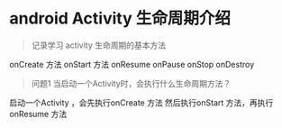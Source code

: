 # android Activity 生命周期介绍
> 记录学习 activity 生命周期的基本方法

onCreate 方法
onStart 方法
onResume 
onPause
onStop
onDestroy

> 问题1 当启动一个Activity时，会执行什么生命周期方法？

启动一个Activity ，会先执行onCreate 方法 然后执行onStart 方法，再执行 onResume 方法


